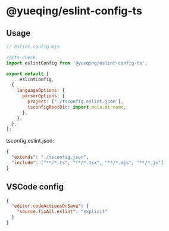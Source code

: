 # @yueqing/eslint-config-ts

## Usage

```js
// eslint.config.mjs

//@ts-check
import eslintConfig from '@yueqing/eslint-config-ts';

export default [
  ...eslintConfig,
  {
    languageOptions: {
      parserOptions: {
        project: ['./tsconfig.eslint.json'],
        tsconfigRootDir: import.meta.dirname,
      },
    },
  },
];
```

tsconfig.eslint.json:

```json
{
  "extends": "./tsconfig.json",
  "include": ["**/*.ts", "**/*.tsx", "**/*.mjs", "**/*.js"]
}
```

## VSCode config

```json
{
  "editor.codeActionsOnSave": {
    "source.fixAll.eslint": "explicit"
  }
}
```
